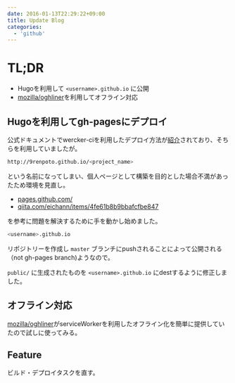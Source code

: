 ```yaml
---
date: 2016-01-13T22:29:22+09:00
title: Update Blog
categories:
  - 'github'
---
```

# TL;DR

- Hugoを利用して `<username>.github.io` に公開
- [mozilla/oghliner](https://github.com/mozilla/oghliner)を利用してオフライン対応

## Hugoを利用してgh-pagesにデプロイ

公式ドキュメントでwercker-ciを利用したデプロイ方法が[紹介](https://gohugo.io/hosting-and-deployment/deployment-with-wercker/)されており、そちらを利用していましたが。

```sh
http://9renpoto.github.io/<project_name>
```

という名前になってしまい、個人ページとして構築を目的とした場合不満があったため環境を見直し。

- [pages.github.com/](https://pages.github.com/)
- [qiita.com/eichann/items/4fe61b8b9bbafcfbe847](http://qiita.com/eichann/items/4fe61b8b9bbafcfbe847#%E3%83%AA%E3%83%9D%E3%82%B8%E3%83%88%E3%83%AA%E3%82%922%E3%81%A4%E4%BD%9C%E6%88%90)

を参考に問題を解決するために手を動かし始めました。

```sh
<username>.github.io
```

リポジトリーを作成し `master` ブランチにpushされることによって公開される（not gh-pages branch)ようなので。

`public/` に生成されたものを `<username>.github.io` にdestするように修正しました。

## オフライン対応

[mozilla/oghliner](https://github.com/mozilla/oghliner)がserviceWorkerを利用したオフライン化を簡単に提供していたので試しに使ってみる。

## Feature

ビルド・デプロイタスクを直す。

